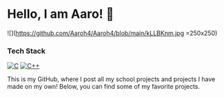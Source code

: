 # Hello, I am Aaro! 👋

![](https://github.com/Aaroh4/Aaroh4/blob/main/kLLBKnm.jpg =250x250)
### Tech Stack
[![C](https://skillicons.dev/icons?i=c)]()  [![C++](https://skillicons.dev/icons?i=cpp)]()

This is my GitHub, where I post all my school projects and projects I have made on my own!
Below, you can find some of my favorite projects.
